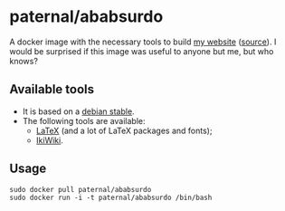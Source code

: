 paternal/ababsurdo
==================

A docker image with the necessary tools to build [my website](https://paternault.fr) ([source](https://framagit.org/lpaternault/ababsurdo)). I would be surprised if this image was useful to anyone but me, but who knows?

## Available tools

- It is based on a [debian stable](https://www.debian.org/releases/stable/).
- The following tools are available:
  - [LaTeX](https://packages.debian.org/stable/texlive-full) (and a lot of LaTeX packages and fonts);
  - [IkiWiki](https://packages.debian.org/stable/ikiwiki).

## Usage

    sudo docker pull paternal/ababsurdo
    sudo docker run -i -t paternal/ababsurdo /bin/bash

